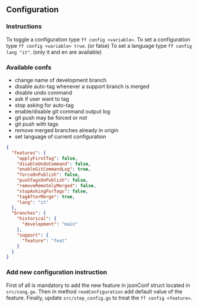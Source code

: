 ## Configuration

### Instructions

To toggle a configuration type `ff config <variable>`.
To set a configuration type `ff config <variable> true`. (or false)
To set a language type `ff config lang "it"`. (only it and en are available)

### Available confs

- change name of development branch
- disable auto-tag whenever a support branch is merged
- disable undo command
- ask if user want to tag
- stop asking for auto-tag
- enable/disable git command output log
- git push may be forced or not
- git push with tags
- remove merged branches already in origin
- set language of current configuration

```json
{
  "features": {
    "applyFirstTag": false,
    "disableUndoCommand": false,
    "enableGitCommandLog": true,
    "forceOnPublish": false,
    "pushTagsOnPublish": false,
    "removeRemotelyMerged": false,
    "stopAskingForTags": false,
    "tagAfterMerge": true,
    "lang": "it"
  },
  "branches": {
    "historical": {
      "development": "main"
    },
    "support": {
      "feature": "feat"
    }
  }
}
```

### Add new configuration instruction

First of all is mandatory to add the new feature in jsonConf struct located in `src/cong.go`. Then in method `readConfiguration` add default value of the feature. Finally, update `src/step_config.go` to treat the `ff config <feature>`.

